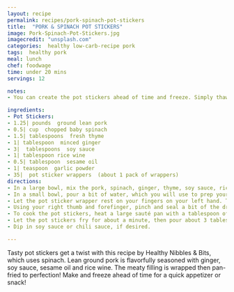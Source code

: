 ```yaml
---
layout: recipe
permalink: recipes/pork-spinach-pot-stickers
title:  "PORK & SPINACH POT STICKERS"
image: Pork-Spinach-Pot-Stickers.jpg
imagecredit: "unsplash.com"
categories:  healthy low-carb-recipe pork
tags:  healthy pork
meal: lunch
chef: foodwage
time: under 20 mins
servings: 12

notes:
- You can create the pot stickers ahead of time and freeze. Simply thaw, pan fry and enjoy!

ingredients:
- Pot Stickers:
- 1.25| pounds  ground lean pork
- 0.5| cup  chopped baby spinach
- 1.5| tablespoons  fresh thyme
- 1| tablespoon  minced ginger
- 3|  tablespoons  soy sauce
- 1| tablespoon rice wine
- 0.5| tablespoon  sesame oil
- 1| teaspoon  garlic powder
- 35|  pot sticker wrappers  (about 1 pack of wrappers)
directions:
- In a large bowl, mix the pork, spinach, ginger, thyme, soy sauce, rice wine, sesame oil, and garlic powder together.
- In a small bowl, pour a bit of water, which you will use to prep your pot sticker wrappers. Take a wrapper and dip the edge in water to about 1/2 inch deep. Rotate the wrapper so that you get a half-circle of water. This allows you to fold and seal the potsticker.
- Let the pot sticker wrapper rest on your fingers on your left hand. Then, you’ll fill the center with a spoonful of meat. Resist the urge to fill it with too much filling! It will make the folding more difficult.
- Using your right thumb and forefinger, pinch and seal a bit of the dry part of the wrapper with the wet part. Use your left thumb to hold the filling down as you pleat the potsticker. Then, using your forefingers, pinch a bit of the wet part of the wrapper together. You have created your first pleat! Press down that pleat along the dry side of the wrapper. Continue creating pleats until until you reach the end on the left side. Repeat with remaining pot stickers.
- To cook the pot stickers, heat a large sauté pan with a tablespoon of oil over medium high heat. When the pan is hot, line the potstickers in the pan, bottom side down.
- Let the pot stickers fry for about a minute, then pour about 3 tablespoons of water in the pan and cover it with a lid. Reduce the heat just a little. When the water evaporates, continue adding another 3 tablespoons of water and close the lid. Continue doing this until you have cooked the pot stickers for about 6-8 minutes.
- Dip in soy sauce or chili sauce, if desired.

---
```


Tasty pot stickers get a twist with this recipe by Healthy Nibbles & Bits, which uses spinach. Lean ground pork is flavorfully seasoned with ginger, soy sauce, sesame oil and rice wine. The meaty filling is wrapped then pan-fried to perfection! Make and freeze ahead of time for a quick appetizer or snack!